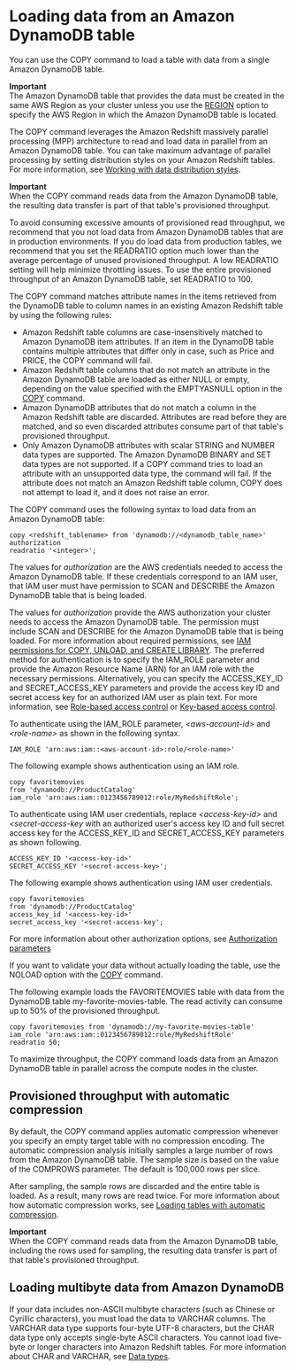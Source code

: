 # Loading data from an Amazon DynamoDB table<a name="t_Loading-data-from-dynamodb"></a>

You can use the COPY command to load a table with data from a single Amazon DynamoDB table\.

**Important**  
The Amazon DynamoDB table that provides the data must be created in the same AWS Region as your cluster unless you use the [REGION](copy-parameters-data-source-s3.md#copy-region) option to specify the AWS Region in which the Amazon DynamoDB table is located\.

The COPY command leverages the Amazon Redshift massively parallel processing \(MPP\) architecture to read and load data in parallel from an Amazon DynamoDB table\. You can take maximum advantage of parallel processing by setting distribution styles on your Amazon Redshift tables\. For more information, see [Working with data distribution styles](t_Distributing_data.md)\.

**Important**  
When the COPY command reads data from the Amazon DynamoDB table, the resulting data transfer is part of that table's provisioned throughput\.

To avoid consuming excessive amounts of provisioned read throughput, we recommend that you not load data from Amazon DynamoDB tables that are in production environments\. If you do load data from production tables, we recommend that you set the READRATIO option much lower than the average percentage of unused provisioned throughput\. A low READRATIO setting will help minimize throttling issues\. To use the entire provisioned throughput of an Amazon DynamoDB table, set READRATIO to 100\.

The COPY command matches attribute names in the items retrieved from the DynamoDB table to column names in an existing Amazon Redshift table by using the following rules:
+ Amazon Redshift table columns are case\-insensitively matched to Amazon DynamoDB item attributes\. If an item in the DynamoDB table contains multiple attributes that differ only in case, such as Price and PRICE, the COPY command will fail\.
+ Amazon Redshift table columns that do not match an attribute in the Amazon DynamoDB table are loaded as either NULL or empty, depending on the value specified with the EMPTYASNULL option in the [COPY](r_COPY.md) command\.
+ Amazon DynamoDB attributes that do not match a column in the Amazon Redshift table are discarded\. Attributes are read before they are matched, and so even discarded attributes consume part of that table's provisioned throughput\.
+ Only Amazon DynamoDB attributes with scalar STRING and NUMBER data types are supported\. The Amazon DynamoDB BINARY and SET data types are not supported\. If a COPY command tries to load an attribute with an unsupported data type, the command will fail\. If the attribute does not match an Amazon Redshift table column, COPY does not attempt to load it, and it does not raise an error\.

The COPY command uses the following syntax to load data from an Amazon DynamoDB table:

```
copy <redshift_tablename> from 'dynamodb://<dynamodb_table_name>'
authorization
readratio '<integer>';
```

The values for *authorization* are the AWS credentials needed to access the Amazon DynamoDB table\. If these credentials correspond to an IAM user, that IAM user must have permission to SCAN and DESCRIBE the Amazon DynamoDB table that is being loaded\.

The values for *authorization* provide the AWS authorization your cluster needs to access the Amazon DynamoDB table\. The permission must include SCAN and DESCRIBE for the Amazon DynamoDB table that is being loaded\. For more information about required permissions, see [IAM permissions for COPY, UNLOAD, and CREATE LIBRARY](copy-usage_notes-access-permissions.md#copy-usage_notes-iam-permissions)\. The preferred method for authentication is to specify the IAM\_ROLE parameter and provide the Amazon Resource Name \(ARN\) for an IAM role with the necessary permissions\. Alternatively, you can specify the ACCESS\_KEY\_ID and SECRET\_ACCESS\_KEY parameters and provide the access key ID and secret access key for an authorized IAM user as plain text\. For more information, see [Role\-based access control](copy-usage_notes-access-permissions.md#copy-usage_notes-access-role-based) or [Key\-based access control](copy-usage_notes-access-permissions.md#copy-usage_notes-access-key-based)\. 

To authenticate using the IAM\_ROLE parameter, *<aws\-account\-id>* and *<role\-name>* as shown in the following syntax\. 

```
IAM_ROLE 'arn:aws:iam::<aws-account-id>:role/<role-name>'
```

The following example shows authentication using an IAM role\.

```
copy favoritemovies 
from 'dynamodb://ProductCatalog'
iam_role 'arn:aws:iam::0123456789012:role/MyRedshiftRole';
```

To authenticate using IAM user credentials, replace *<access\-key\-id>* and *<secret\-access\-key* with an authorized user's access key ID and full secret access key for the ACCESS\_KEY\_ID and SECRET\_ACCESS\_KEY parameters as shown following\.

```
ACCESS_KEY_ID '<access-key-id>'
SECRET_ACCESS_KEY '<secret-access-key>';
```

The following example shows authentication using IAM user credentials\.

```
copy favoritemovies 
from 'dynamodb://ProductCatalog'
access_key_id '<access-key-id>'
secret_access_key '<secret-access-key';
```

For more information about other authorization options, see [Authorization parameters](copy-parameters-authorization.md)

If you want to validate your data without actually loading the table, use the NOLOAD option with the [COPY](r_COPY.md) command\.

The following example loads the FAVORITEMOVIES table with data from the DynamoDB table my\-favorite\-movies\-table\. The read activity can consume up to 50% of the provisioned throughput\.

```
copy favoritemovies from 'dynamodb://my-favorite-movies-table' 
iam_role 'arn:aws:iam::0123456789012:role/MyRedshiftRole' 
readratio 50;
```

To maximize throughput, the COPY command loads data from an Amazon DynamoDB table in parallel across the compute nodes in the cluster\.

## Provisioned throughput with automatic compression<a name="t_Loading-data-from-dynamodb-provisioned-throughput-with-automatic-compression"></a>

By default, the COPY command applies automatic compression whenever you specify an empty target table with no compression encoding\. The automatic compression analysis initially samples a large number of rows from the Amazon DynamoDB table\. The sample size is based on the value of the COMPROWS parameter\. The default is 100,000 rows per slice\.

After sampling, the sample rows are discarded and the entire table is loaded\. As a result, many rows are read twice\. For more information about how automatic compression works, see [Loading tables with automatic compression](c_Loading_tables_auto_compress.md)\.

**Important**  
When the COPY command reads data from the Amazon DynamoDB table, including the rows used for sampling, the resulting data transfer is part of that table's provisioned throughput\.

## Loading multibyte data from Amazon DynamoDB<a name="t_Loading-data-from-dynamodb-loading-multibyte-data-from-amazon-dynamodb"></a>

If your data includes non\-ASCII multibyte characters \(such as Chinese or Cyrillic characters\), you must load the data to VARCHAR columns\. The VARCHAR data type supports four\-byte UTF\-8 characters, but the CHAR data type only accepts single\-byte ASCII characters\. You cannot load five\-byte or longer characters into Amazon Redshift tables\. For more information about CHAR and VARCHAR, see [Data types](c_Supported_data_types.md)\.